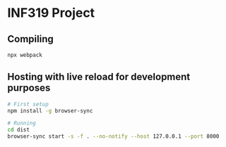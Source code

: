 # INF319 Project

## Compiling

```sh
npx webpack
```

## Hosting with live reload for development purposes

```sh
# First setup
npm install -g browser-sync

# Running
cd dist
browser-sync start -s -f . --no-notify --host 127.0.0.1 --port 8000
```
